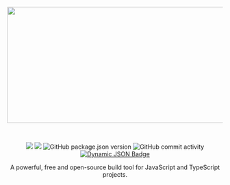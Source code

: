 <p align="center">
<a href="https://github.com/onesoft-sudo/sudobot/tree/main/blazebuild" title="BlazeBuild" target="_blank">
<img src="https://res.cloudinary.com/rakinar2/image/upload/v1720451755/brfmjkzdtemin6uddsfr" height="271px" width="600px">
</a> 
</p>

<br />

<p align="center">
<a href="https://github.com/onesoft-sudo/sudobot/actions/workflows/build.yml"><img src="https://img.shields.io/github/actions/workflow/status/onesoft-sudo/sudobot/build.yml?branch=main&event=push&style=flat&logo=github&logoColor=%23fff&label=Build&labelColor=%23000&color=rgb(50%2C%2050%2C%2050)&cacheSeconds=60"></a>
<a href="https://gnu.org/licenses/agpl-3.0.html"><img src="https://img.shields.io/badge/AGPL--3.0-black?style=flat&logo=data%3Aimage%2Fsvg%2Bxml%3Bbase64%2C77u%2FPD94bWwgdmVyc2lvbj0iMS4wIiBlbmNvZGluZz0idXRmLTgiPz4NCjwhRE9DVFlQRSBzdmcgUFVCTElDICItLy9XM0MvL0RURCBTVkcgMS4xLy9FTiINCgkiaHR0cDovL3d3dy53My5vcmcvR3JhcGhpY3MvU1ZHLzEuMS9EVEQvc3ZnMTEuZHRkIj4NCjxzdmcgd2lkdGg9IjE5N3B4IiBoZWlnaHQ9IjE5N3B4IiB4bWxucz0iaHR0cDovL3d3dy53My5vcmcvMjAwMC9zdmciIHZlcnNpb249IjEuMSI%2BDQoJPGNpcmNsZSBjeD0iOTgiIGN5PSI5OCIgcj0iOTgiIGZpbGw9ImJsYWNrIi8%2BDQoJPGNpcmNsZSBjeD0iOTgiIGN5PSI5OCIgcj0iNzgiIGZpbGw9IndoaXRlIi8%2BDQoJPGNpcmNsZSBjeD0iOTgiIGN5PSI5OCIgcj0iNTUiIGZpbGw9ImJsYWNrIi8%2BDQoJPGNpcmNsZSBjeD0iOTgiIGN5PSI5OCIgcj0iMzAiIGZpbGw9IndoaXRlIi8%2BDQoJPHJlY3QgeD0iMTE1IiB5PSI4NSIgd2lkdGg9IjQ1IiBoZWlnaHQ9IjI1IiBmaWxsPSJ3aGl0ZSIvPg0KPC9zdmc%2B&logoColor=%23fff&label=License&labelColor=%23000&color=rgb(50%2C50%2C50)" /></a>
<img alt="GitHub package.json version" src="https://img.shields.io/github/package-json/v/onesoft-sudo/sudobot?filename=blazebuild%2Fpackage.json&style=flat&logo=npm&logoColor=%23fff&label=Version&labelColor=%23000&color=rgb(50%2C50%2C50)&cacheSeconds=120">
<img alt="GitHub commit activity" src="https://img.shields.io/github/commit-activity/w/onesoft-sudo/sudobot?style=flat&logo=git&logoColor=white&label=Commits&labelColor=%23000&color=rgb(50%2C%2050%2C%2050)&cacheSeconds=60">
<a href="https://discord.gg/892GWhTzgs"><img alt="Dynamic JSON Badge" src="https://img.shields.io/badge/dynamic/json?url=https%3A%2F%2Fdiscord.com%2Fapi%2Fguilds%2F964969362073198652%2Fwidget.json&query=presence_count&suffix=%20online&style=flat&logo=discord&logoColor=white&label=Discord&labelColor=%23000&color=rgb(50%2C%2050%2C%2050)&cacheSeconds=60&link=https%3A%2F%2Fdiscord.gg%2F892GWhTzgs" alt="Discord" /></a>
</p>

<p align="center">
A powerful, free and open-source build tool for JavaScript and TypeScript projects.
</p>
